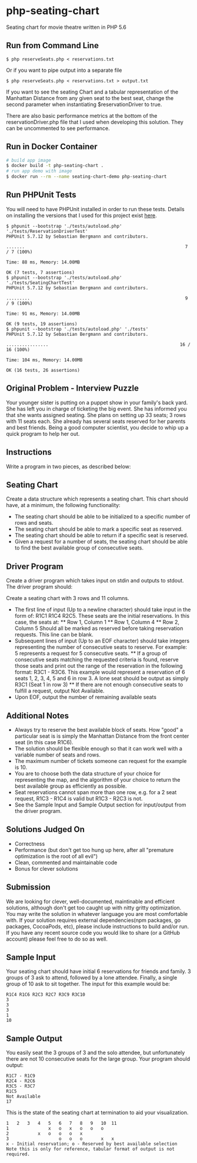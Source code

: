 # php-seating-chart
Seating chart for movie theatre written in PHP 5.6

## Run from Command Line

```$ php reserveSeats.php < reservations.txt ```

Or if you want to pipe output into a separate file

```$ php reserveSeats.php < reservations.txt > output.txt```

If you want to see the seating Chart and a tabular representation of the Manhattan Distance from any given seat to the best seat, change the second parameter when instantiating $reservationDriver to true.

There are also basic performance metrics at the bottom of the reservationDriver.php file that I used when developing this solution. They can be uncommented to see performance.

## Run in Docker Container

```sh
# build app image
$ docker build -t php-seating-chart .
# run app demo with image
$ docker run --rm --name seating-chart-demo php-seating-chart
```

## Run PHPUnit Tests

You will need to have PHPUnit installed in order to run these tests. Details on installing the versions that I used for this project exist [here](https://phpunit.de/getting-started/phpunit-5.html).
```
$ phpunit --bootstrap './tests/autoload.php' './tests/ReservationDriverTest'
PHPUnit 5.7.12 by Sebastian Bergmann and contributors.

.......                                                             7 / 7 (100%)

Time: 88 ms, Memory: 14.00MB

OK (7 tests, 7 assertions)
$ phpunit --bootstrap './tests/autoload.php' './tests/SeatingChartTest'
PHPUnit 5.7.12 by Sebastian Bergmann and contributors.

.........                                                           9 / 9 (100%)

Time: 91 ms, Memory: 14.00MB

OK (9 tests, 19 assertions)
$ phpunit --bootstrap './tests/autoload.php' './tests'
PHPUnit 5.7.12 by Sebastian Bergmann and contributors.

................                                                  16 / 16 (100%)

Time: 104 ms, Memory: 14.00MB

OK (16 tests, 26 assertions)
```

## Original Problem - Interview Puzzle
Your younger sister is putting on a puppet show in your family's back yard. She has left you in charge of ticketing the big event. She has informed you that she wants assigned seating. She plans on setting up 33 seats; 3 rows with 11 seats each. She already has several seats reserved for her parents and best friends. Being a good computer scientist, you decide to whip up a quick program to help her out.

## Instructions
Write a program in two pieces, as described below:

## Seating Chart
Create a data structure which represents a seating chart. This chart should have, at a minimum, the following functionality:

* The seating chart should be able to be initialized to a specific number of rows and seats.
* The seating chart should be able to mark a specific seat as reserved.
* The seating chart should be able to return if a specific seat is reserved.
* Given a request for a number of seats, the seating chart should be able to find the best available group of consecutive seats.

## Driver Program
Create a driver program which takes input on stdin and outputs to stdout. The driver program should:

Create a seating chart with 3 rows and 11 columns.
* The first line of input (Up to a newline character) should take input in the form of: R1C1 R1C4 R2C5. These seats are the initial reservations. In this case, the seats at:
** Row 1, Column 1
** Row 1, Column 4
** Row 2, Column 5
Should all be marked as reserved before taking reservation requests. This line can be blank.
* Subsequent lines of input (Up to an EOF character) should take integers representing the number of consecutive seats to reserve. For example: 5 represents a request for 5 consecutive seats.
** If a group of consecutive seats matching the requested criteria is found, reserve those seats and print out the range of the reservation in the following format: R3C1 - R3C6. This example would represent a reservation of 6 seats 1, 2, 3, 4, 5 and 6 in row 3. A lone seat should be output as simply R3C1 (Seat 1 in row 3)
** If there are not enough consecutive seats to fulfill a request, output Not Available.
* Upon EOF, output the number of remaining available seats

## Additional Notes
* Always try to reserve the best available block of seats. How "good" a particular seat is is simply the Manhattan Distance from the front center seat (in this case R1C6).
* The solution should be flexible enough so that it can work well with a variable number of seats and rows.
* The maximum number of tickets someone can request for the example is 10.
* You are to choose both the data structure of your choice for representing the map, and the algorithm of your choice to return the best available group as efficiently as possible.
* Seat reservations cannot span more than one row, e.g. for a 2 seat request, R1C3 - R1C4 is valid but R1C3 - R2C3 is not.
* See the Sample Input and Sample Output section for input/output from the driver program.

## Solutions Judged On
* Correctness
* Performance (but don't get too hung up here, after all "premature optimization is the root of all evil")
* Clean, commented and maintainable code
* Bonus for clever solutions

## Submission

We are looking for clever, well-documented, maintinable and efficient solutions, although don't get too caught up with nitty gritty optimization. You may write the solution in whatever language you are most comfortable with. If your solution requires external dependencies(npm packages, go packages, CocoaPods, etc), please include instructions to build and/or run. If you have any recent source code you would like to share (or a GitHub account) please feel free to do so as well.

## Sample Input
Your seating chart should have initial 6 reservations for friends and family. 3 groups of 3 ask to attend, followed by a lone attendee. Finally, a single group of 10 ask to sit together. The input for this example would be:

```
R1C4 R1C6 R2C3 R2C7 R3C9 R3C10
3
3
3
1
10
```

## Sample Output

You easily seat the 3 groups of 3 and the solo attendee, but unfortunately there are not 10 consecutive seats for the large group. Your program should output:

```
R1C7 - R1C9
R2C4 - R2C6
R3C5 - R3C7
R1C5
Not Available
17
```

This is the state of the seating chart at termination to aid your visualization.

```
1	2	3	4	5	6	7	8	9	10	11
1	 	 	 	x	o	x	o	o	o	 	 
2	 	 	x	o	o	o	x	 	 	 	 
3	 	 	 	 	o	o	o	 	x	x	 
x - Initial reservation; o - Reserved by best available selection
Note this is only for reference, tabular format of output is not required.
```
